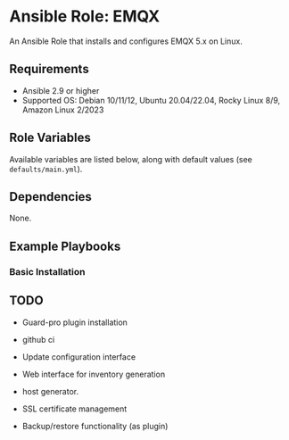 # Ansible Role: EMQX

An Ansible Role that installs and configures EMQX 5.x on Linux.

## Requirements

- Ansible 2.9 or higher
- Supported OS: Debian 10/11/12, Ubuntu 20.04/22.04, Rocky Linux 8/9, Amazon Linux 2/2023

## Role Variables

Available variables are listed below, along with default values (see `defaults/main.yml`).

## Dependencies

None.

## Example Playbooks

### Basic Installation



## TODO
- Guard-pro plugin installation
- github ci
- Update configuration interface

- Web interface for inventory generation
- host generator.
- SSL certificate management
- Backup/restore functionality (as plugin)